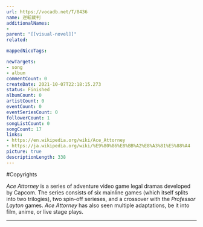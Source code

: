 ```yaml
---
url: https://vocadb.net/T/8436
name: 逆転裁判
additionalNames: 
- 
parent: "[[visual-novel]]"
related:

mappedNicoTags:

newTargets:
- song
- album
commentCount: 0
createDate: 2021-10-07T22:18:15.273
status: Finished
albumCount: 0
artistCount: 0
eventCount: 0
eventSeriesCount: 0
followerCount: 1
songListCount: 0
songCount: 17
links: 
- https://en.wikipedia.org/wiki/Ace_Attorney
- https://ja.wikipedia.org/wiki/%E9%80%86%E8%BB%A2%E8%A3%81%E5%88%A4
picture: true
descriptionLength: 338
---
```


#Copyrights

*Ace Attorney* is a series of adventure video game legal dramas developed by Capcom. The series consists of six mainline games (which itself splits into two trilogies), two spin-off serieses, and a crossover with the *Professor Layton* games. *Ace Attorney* has also seen multiple adaptations, be it into film, anime, or live stage plays.

---

